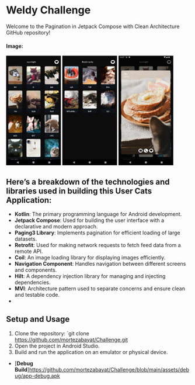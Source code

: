 # Weldy Challenge

Welcome to the Pagination in Jetpack Compose with Clean Architecture GitHub repository!

#### Image:

<div>
  <img src="https://github.com/mortezabayat/Challenge/blob/main/assets/Screenshot_20240416_105709.png" width="150"height="300" alt="HomeScreen">
  <img src="https://github.com/mortezabayat/Challenge/blob/main/assets/Screenshot_20240416_105644.png" width= "150"height="300" alt="BookMarks">
  <img src="https://github.com/mortezabayat/Challenge/blob/main/assets/Screenshot_20240416_105721.png" width= "150"height="300" alt="Privew">
</div>

## Here’s a breakdown of the technologies and libraries used in building this User Cats Application:
- **Kotlin**: The primary programming language for Android development.
- **Jetpack Compose**: Used for building the user interface with a declarative and modern approach.
- **Paging3 Library**: Implements pagination for efficient loading of large datasets.
- **Retrofit**: Used for making network requests to fetch feed data from a remote API.
- **Coil**: An image loading library for displaying images efficiently.
- **Navigation Component**: Handles navigation between different screens and components.
- **Hilt**: A dependency injection library for managing and injecting dependencies.
- **MVI**: Architecture pattern used to separate concerns and ensure clean and testable code.
- 
## Setup and Usage

1. Clone the repository: `git clone https://github.com/mortezabayat/Challenge.git
2. Open the project in Android Studio.
3. Build and run the application on an emulator or physical device.

- [**Debug Build**]<https://github.com/mortezabayat/Challenge/blob/main/assets/debug/app-debug.apk>
